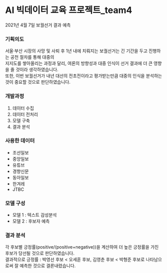 # AI 빅데이터 교육 프로젝트_team4
2021년 4월 7일 보궐선거 결과 예측

###  기획의도
서울·부산 시장의 사망 및 사퇴 후 1년 내에 치뤄지는 보궐선거는 긴 기간을 두고 진행하는 공천 절차를 통해 대중의<br>
지지도를 쌓아올리는 과정과 달리, 여론의 방향성과 대중 인식이 선거 결과에 더 큰 영향을 줄 것이라 생각하였습니다.<br> 
또한, 이번 보궐선거가 내년 대선의 전초전이라고 평가받는만큼 대중의 인식을 분석하는 것이 중요할 것으로 판단하였습니다.


### 개발과정
1. 데이터 수집
2. 데이터 전처리
3. 모델 구축
4. 결과 분석

### 사용한 데이터
- 조선일보
- 중앙일보
- 유튜브
- 경향신문
- 동아일보
- 한겨레
- JTBC

### 모델 구성
- 모델 1 : 텍스트 감성분석
- 모델 2 : 후보자 예측

### 결과 분석
각 후보별 긍정률(positive/(positive+negative))을 계산하여 더 높은 긍정률을 가진 후보가 당선될 것으로 판단하였습니다.<br>
결과적으로 긍정률 : 박영선 후보 < 오세훈 후보, 김영춘 후보 < 박형준 후보로 나타남으로써 잘 예측한 것으로 결론내렸습니다.

